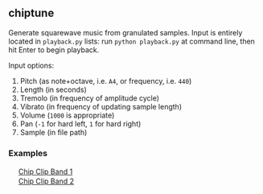 ## chiptune
Generate squarewave music from granulated samples. Input is entirely located in `playback.py` lists: run `python playback.py` at command line, then hit Enter to begin playback. 

Input options: 
1. Pitch (as note+octave, i.e. `A4`, or frequency, i.e. `440`)
2. Length (in seconds)
3. Tremolo (in frequency of amplitude cycle)
4. Vibrato (in frequency of updating sample length)
5. Volume (`1000` is appropriate)
6. Pan (`-1` for hard left, `1` for hard right)
7. Sample (in file path)

### Examples
<div>
  <img width=16px src="https://cdn2.iconfinder.com/data/icons/minimalism/512/soundcloud.png"/>
  <a href= https://soundcloud.com/ryan-park-chan/chip-clip-band-1>Chip Clip Band 1</a>
</div>
<div>
  <img width=16px src="https://cdn2.iconfinder.com/data/icons/minimalism/512/soundcloud.png"/>
  <a href= https://soundcloud.com/ryan-park-chan/chip-clip-band-2>Chip Clip Band 2</a>
</div>

